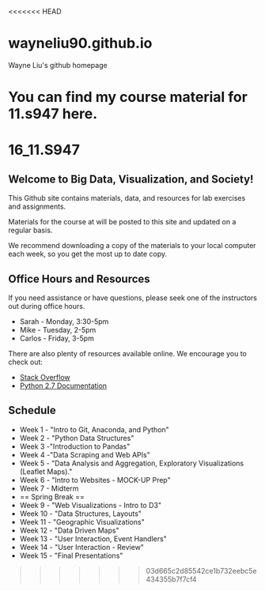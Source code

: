 <<<<<<< HEAD
# wayneliu90.github.io
Wayne Liu's github homepage

You can find my course material for 11.s947 here.
=======
# 16_11.S947

## Welcome to Big Data, Visualization, and Society!

This Github site contains materials, data, and resources for lab exercises and assignments. 

Materials for the course at will be posted to this site and updated on a regular basis.

We recommend downloading a copy of the materials to your local computer each week, so you get the most up to date copy.

## Office Hours and Resources

If you need assistance or have questions, please seek one of the instructors out during office hours.

* Sarah - Monday, 3:30-5pm
* Mike - Tuesday, 2-5pm
* Carlos - Friday, 3-5pm

There are also plenty of resources available online. We encourage you to check out:

* [Stack Overflow](http://stackoverflow.com/)
* [Python 2.7 Documentation](https://docs.python.org/2.7/)

## Schedule

* Week 1 - "Intro to Git, Anaconda, and Python"
* Week 2 - "Python Data Structures"
* Week 3 -"Introduction to Pandas"
* Week 4 -"Data Scraping and Web APIs"
* Week 5 - "Data Analysis and Aggregation, Exploratory Visualizations (Leaflet Maps)."
* Week 6 - "Intro to Websites - MOCK-UP Prep"
* Week 7 - Midterm
* == Spring Break ==
* Week 9 - "Web Visualizations - Intro to D3"
* Week 10 - "Data Structures, Layouts"
* Week 11 - "Geographic Visualizations"
* Week 12 - "Data Driven Maps"
* Week 13 - "User Interaction, Event Handlers"
* Week 14 - "User Interaction - Review"
* Week 15 - "Final Presentations"
>>>>>>> 03d665c2d85542ce1b732eebc5e434355b7f7cf4
